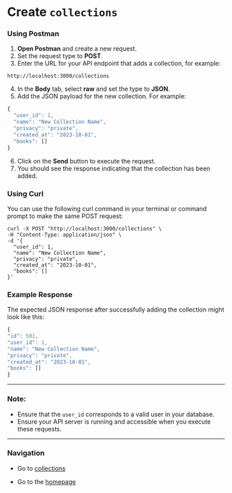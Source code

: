 # Create `collections`

### Using Postman

1. **Open Postman** and create a new request.
2. Set the request type to **POST**.
3. Enter the URL for your API endpoint that adds a collection, for example:
```shell
http://localhost:3000/collections
```
4. In the **Body** tab, select **raw** and set the type to **JSON**.
5. Add the JSON payload for the new collection. For example:
  ```js
  {
    "user_id": 1,
    "name": "New Collection Name",
    "privacy": "private",
    "created_at": "2023-10-01",
    "books": []
  }
  ```
6. Click on the **Send** button to execute the request.
7. You should see the response indicating that the collection has been added.

### Using Curl

You can use the following curl command in your terminal or command prompt to make the same POST request:
```shell
curl -X POST "http://localhost:3000/collections" \
-H "Content-Type: application/json" \
-d '{
  "user_id": 1,
  "name": "New Collection Name",
  "privacy": "private",
  "created_at": "2023-10-01",
  "books": []
}'
```
### Example Response

The expected JSON response after successfully adding the collection might look like this:
  ```js
  {
  "id": 501,
  "user_id": 1,
  "name": "New Collection Name",
  "privacy": "private",
  "created_at": "2023-10-01",
  "books": []
  }
  ```

---

### Note:
- Ensure that the `user_id` corresponds to a valid user in your database.
- Ensure your API server is running and accessible when you execute these requests.

---

### Navigation

* Go to [collections](https://cnjoyce1225.github.io/the-archivist/Resources/collections.html)

* Go to the [homepage](https://cnjoyce1225.github.io/the-archivist/)

